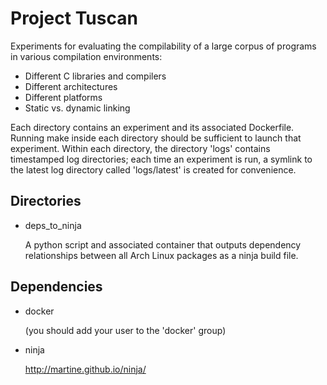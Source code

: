 Project Tuscan
==============

Experiments for evaluating the compilability of a large corpus of
programs in various compilation environments:

* Different C libraries and compilers
* Different architectures
* Different platforms
* Static vs. dynamic linking


Each directory contains an experiment and its associated Dockerfile.
Running make inside each directory should be sufficient to launch that
experiment.  Within each directory, the directory 'logs' contains
timestamped log directories; each time an experiment is run, a symlink
to the latest log directory called 'logs/latest' is created for
convenience.


Directories
-----------

*   deps_to_ninja

    A python script and associated container that outputs dependency
    relationships between all Arch Linux packages as a ninja build file.



Dependencies
------------

*   docker

    (you should add your user to the 'docker' group)

*   ninja

    http://martine.github.io/ninja/
